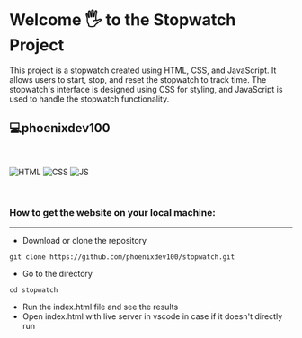 # Welcome 🖐 to the Stopwatch Project

This project is a stopwatch created using HTML, CSS, and JavaScript. It allows users to start, stop, and reset the stopwatch to track time. The stopwatch's interface is designed using CSS for styling, and JavaScript is used to handle the stopwatch functionality.

## 💻phoenixdev100

<br>

![HTML](https://img.shields.io/badge/html5%20-%23E34F26.svg?&style=for-the-badge&logo=html5&logoColor=white)
![CSS](https://img.shields.io/badge/css3%20-%231572B6.svg?&style=for-the-badge&logo=css3&logoColor=white)
![JS](https://img.shields.io/badge/javascript%20-%23323330.svg?&style=for-the-badge&logo=javascript&logoColor=%23F7DF1E)

<br>

### How to get the website on your local machine:

---

- Download or clone the repository

```
git clone https://github.com/phoenixdev100/stopwatch.git
```

- Go to the directory

```
cd stopwatch
```

- Run the index.html file and see the results
- Open index.html with live server in vscode in case if it doesn't directly run
  <br>
